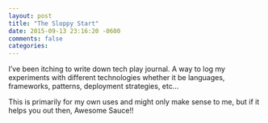 ```yaml
---
layout: post
title: "The Sloppy Start"
date: 2015-09-13 23:16:20 -0600
comments: false
categories: 
---
```


I’ve been itching to write down tech play journal. A way to log my experiments with different technologies whether it be languages, frameworks, patterns, deployment strategies, etc…

This is primarily for my own uses and might only make sense to me, but if it helps you out then, Awesome Sauce!!